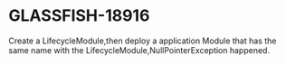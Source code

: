 GLASSFISH-18916
===============

Create a LifecycleModule,then deploy a application Module that has the same name with the LifecycleModule,NullPointerException happened.